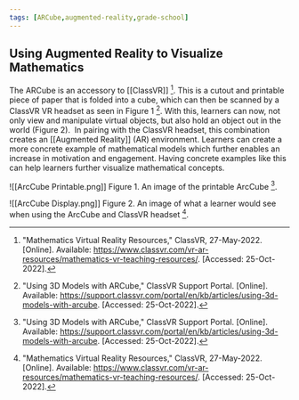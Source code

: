 ```yaml
---
tags: [ARCube,augmented-reality,grade-school]
---
```


## Using Augmented Reality to Visualize Mathematics

The ARCube is an accessory to [[ClassVR]] [^1]. This is a cutout and printable piece of paper that is folded into a cube, which can then be scanned by a ClassVR VR headset as seen in Figure 1 [^2]. With this, learners can now, not only view and manipulate virtual objects, but also hold an object out in the world (Figure 2).  In pairing with the ClassVR headset, this combination creates an [[Augmented Reality]] (AR) environment. Learners can create a more concrete example of mathematical models which further enables an increase in motivation and engagement. Having concrete examples like this can help learners further visualize mathematical concepts.

![[ArcCube Printable.png]]
Figure 1.  An image of the printable ArcCube [^2].

![[ArcCube Display.png]]
Figure 2. An image of what a learner would see when using the ArcCube and ClassVR headset [^1].

[^1]: "Mathematics Virtual Reality Resources," ClassVR, 27-May-2022. \[Online\]. Available: https://www.classvr.com/vr-ar-resources/mathematics-vr-teaching-resources/. \[Accessed: 25-Oct-2022\].
[^2]: "Using 3D Models with ARCube," ClassVR Support Portal. \[Online\]. Available: https://support.classvr.com/portal/en/kb/articles/using-3d-models-with-arcube. \[Accessed: 25-Oct-2022\].